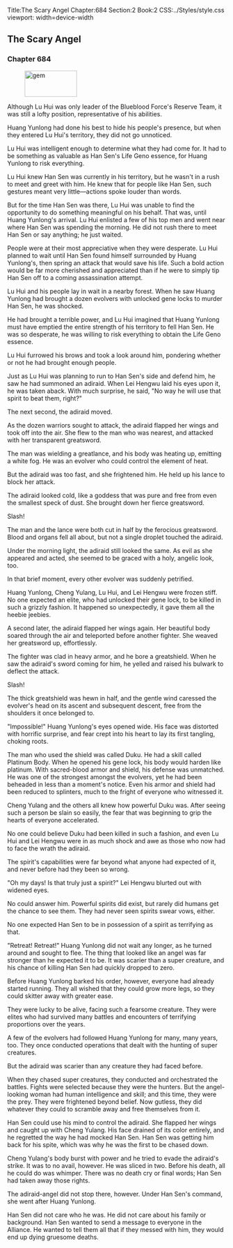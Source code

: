 Title:The Scary Angel 
Chapter:684 
Section:2 
Book:2 
CSS:../Styles/style.css 
viewport: width=device-width
  
## The Scary Angel
### Chapter 684 
<figure>
	<img src="../Images/gem.gif" alt="gem" id="gem" width="120" height="60" />
</figure>
  

  
  Although Lu Hui was only leader of the Blueblood Force's Reserve Team, it was still a lofty position, representative of his abilities.

Huang Yunlong had done his best to hide his people's presence, but when they entered Lu Hui's territory, they did not go unnoticed.

Lu Hui was intelligent enough to determine what they had come for. It had to be something as valuable as Han Sen's Life Geno essence, for Huang Yunlong to risk everything.

Lu Hui knew Han Sen was currently in his territory, but he wasn't in a rush to meet and greet with him. He knew that for people like Han Sen, such gestures meant very little—actions spoke louder than words.

But for the time Han Sen was there, Lu Hui was unable to find the opportunity to do something meaningful on his behalf. That was, until Huang Yunlong's arrival. Lu Hui enlisted a few of his top men and went near where Han Sen was spending the morning. He did not rush there to meet Han Sen or say anything; he just waited.

People were at their most appreciative when they were desperate. Lu Hui planned to wait until Han Sen found himself surrounded by Huang Yunlong's, then spring an attack that would save his life. Such a bold action would be far more cherished and appreciated than if he were to simply tip Han Sen off to a coming assassination attempt.

Lu Hui and his people lay in wait in a nearby forest. When he saw Huang Yunlong had brought a dozen evolvers with unlocked gene locks to murder Han Sen, he was shocked.

He had brought a terrible power, and Lu Hui imagined that Huang Yunlong must have emptied the entire strength of his territory to fell Han Sen. He was so desperate, he was willing to risk everything to obtain the Life Geno essence.

Lu Hui furrowed his brows and took a look around him, pondering whether or not he had brought enough people.

Just as Lu Hui was planning to run to Han Sen's side and defend him, he saw he had summoned an adiraid. When Lei Hengwu laid his eyes upon it, he was taken aback. With much surprise, he said, "No way he will use that spirit to beat them, right?"

The next second, the adiraid moved.

As the dozen warriors sought to attack, the adiraid flapped her wings and took off into the air. She flew to the man who was nearest, and attacked with her transparent greatsword.

The man was wielding a greatlance, and his body was heating up, emitting a white fog. He was an evolver who could control the element of heat.

But the adiraid was too fast, and she frightened him. He held up his lance to block her attack.

The adiraid looked cold, like a goddess that was pure and free from even the smallest speck of dust. She brought down her fierce greatsword.

Slash!

The man and the lance were both cut in half by the ferocious greatsword. Blood and organs fell all about, but not a single droplet touched the adiraid.

Under the morning light, the adiraid still looked the same. As evil as she appeared and acted, she seemed to be graced with a holy, angelic look, too.

In that brief moment, every other evolver was suddenly petrified.

Huang Yunlong, Cheng Yulang, Lu Hui, and Lei Hengwu were frozen stiff. No one expected an elite, who had unlocked their gene lock, to be killed in such a grizzly fashion. It happened so unexpectedly, it gave them all the heebie jeebies.

A second later, the adiraid flapped her wings again. Her beautiful body soared through the air and teleported before another fighter. She weaved her greatsword up, effortlessly.

The fighter was clad in heavy armor, and he bore a greatshield. When he saw the adiraid's sword coming for him, he yelled and raised his bulwark to deflect the attack.

Slash!

The thick greatshield was hewn in half, and the gentle wind caressed the evolver's head on its ascent and subsequent descent, free from the shoulders it once belonged to.

"Impossible!" Huang Yunlong's eyes opened wide. His face was distorted with horrific surprise, and fear crept into his heart to lay its first tangling, choking roots.

The man who used the shield was called Duku. He had a skill called Platinum Body. When he opened his gene lock, his body would harden like platinum. With sacred-blood armor and shield, his defense was unmatched. He was one of the strongest amongst the evolvers, yet he had been beheaded in less than a moment's notice. Even his armor and shield had been reduced to splinters, much to the fright of everyone who witnessed it.

Cheng Yulang and the others all knew how powerful Duku was. After seeing such a person be slain so easily, the fear that was beginning to grip the hearts of everyone accelerated.

No one could believe Duku had been killed in such a fashion, and even Lu Hui and Lei Hengwu were in as much shock and awe as those who now had to face the wrath the adiraid.

The spirit's capabilities were far beyond what anyone had expected of it, and never before had they been so wrong.

"Oh my days! Is that truly just a spirit?" Lei Hengwu blurted out with widened eyes.

No could answer him. Powerful spirits did exist, but rarely did humans get the chance to see them. They had never seen spirits swear vows, either.

No one expected Han Sen to be in possession of a spirit as terrifying as that.

"Retreat! Retreat!" Huang Yunlong did not wait any longer, as he turned around and sought to flee. The thing that looked like an angel was far stronger than he expected it to be. It was scarier than a super creature, and his chance of killing Han Sen had quickly dropped to zero.

Before Huang Yunlong barked his order, however, everyone had already started running. They all wished that they could grow more legs, so they could skitter away with greater ease.

They were lucky to be alive, facing such a fearsome creature. They were elites who had survived many battles and encounters of terrifying proportions over the years.

A few of the evolvers had followed Huang Yunlong for many, many years, too. They once conducted operations that dealt with the hunting of super creatures.

But the adiraid was scarier than any creature they had faced before.

When they chased super creatures, they conducted and orchestrated the battles. Fights were selected because they were the hunters. But the angel-looking woman had human intelligence and skill; and this time, they were the prey. They were frightened beyond belief. Now gutless, they did whatever they could to scramble away and free themselves from it.

Han Sen could use his mind to control the adiraid. She flapped her wings and caught up with Cheng Yulang. His face drained of its color entirely, and he regretted the way he had mocked Han Sen. Han Sen was getting him back for his spite, which was why he was the first to be chased down.

Cheng Yulang's body burst with power and he tried to evade the adiraid's strike. It was to no avail, however. He was sliced in two. Before his death, all he could do was whimper. There was no death cry or final words; Han Sen had taken away those rights.

The adiraid-angel did not stop there, however. Under Han Sen's command, she went after Huang Yunlong.

Han Sen did not care who he was. He did not care about his family or background. Han Sen wanted to send a message to everyone in the Alliance. He wanted to tell them all that if they messed with him, they would end up dying gruesome deaths.
